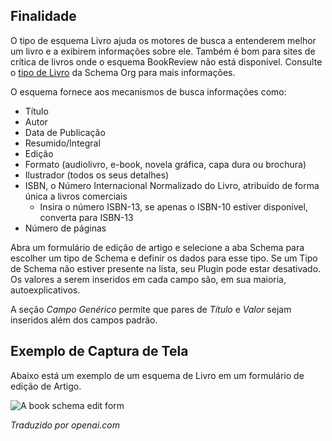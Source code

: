 <!-- Filename: J5.x:Schema_org/Type_Organization_-_Using_Organization_Plugin / Display title: Schema.org - Livro -->

## Finalidade

O tipo de esquema Livro ajuda os motores de busca a entenderem melhor um livro e a exibirem informações sobre ele. Também é bom para sites de crítica de livros onde o esquema BookReview não está disponível. Consulte o [tipo de Livro](https://schema.org/Book) da Schema Org para mais informações.

O esquema fornece aos mecanismos de busca informações como:

- Título
- Autor
- Data de Publicação
- Resumido/Integral
- Edição
- Formato (audiolivro, e-book, novela gráfica, capa dura ou brochura)
- Ilustrador (todos os seus detalhes)
- ISBN, o Número Internacional Normalizado do Livro, atribuído de forma única a livros comerciais
    - Insira o número ISBN-13, se apenas o ISBN-10 estiver disponível, converta para ISBN-13
- Número de páginas

Abra um formulário de edição de artigo e selecione a aba Schema para escolher um tipo de Schema e definir os dados para esse tipo. Se um Tipo de Schema não estiver presente na lista, seu Plugin pode estar desativado. Os valores a serem inseridos em cada campo são, em sua maioria, autoexplicativos.

A seção *Campo Genérico* permite que pares de *Título* e *Valor* sejam inseridos além dos campos padrão.

## Exemplo de Captura de Tela

Abaixo está um exemplo de um esquema de Livro em um formulário de edição de Artigo.

![A book schema edit form](../../../en/images/schemas/edit-schema-book.png)

*Traduzido por openai.com*


